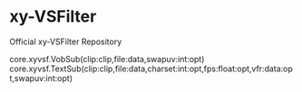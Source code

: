 # xy-VSFilter
Official xy-VSFilter Repository

core.xyvsf.VobSub(clip:clip,file:data,swapuv:int:opt)
core.xyvsf.TextSub(clip:clip,file:data,charset:int:opt,fps:float:opt,vfr:data:opt,swapuv:int:opt)
